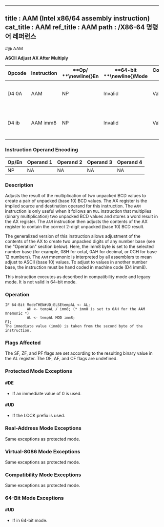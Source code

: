 ----------------------------
title : AAM (Intel x86/64 assembly instruction)
cat_title : AAM
ref_title : AAM
path : /X86-64 명령어 레퍼런스
----------------------------
#@ AAM

**ASCII Adjust AX After Multiply**

|**Opcode**|**Instruction**|**Op/ **\newline{}**En**|**64-bit **\newline{}**Mode**|**Compat/**\newline{}**Leg Mode**|**Description**|
|----------|---------------|------------------------|-----------------------------|---------------------------------|---------------|
|D4 0A|AAM|NP|Invalid|Valid|ASCII adjust AX after multiply.|
|D4 ib|AAM imm8|NP|Invalid|Valid|Adjust AX after multiply to number base imm8.|
### Instruction Operand Encoding


|Op/En|Operand 1|Operand 2|Operand 3|Operand 4|
|-----|---------|---------|---------|---------|
|NP|NA|NA|NA|NA|
### Description


Adjusts the result of the multiplication of two unpacked BCD values to create a pair of unpacked (base 10) BCD values. The AX register is the implied source and destination operand for this instruction. The `AAM` instruction is only useful when it follows an `MUL` instruction that multiplies (binary multiplication) two unpacked BCD values and stores a word result in the AX register. The `AAM` instruction then adjusts the contents of the AX register to contain the correct 2-digit unpacked (base 10) BCD result. 

The generalized version of this instruction allows adjustment of the contents of the AX to create two unpacked digits of any number base (see the "Operation" section below). Here, the imm8 byte is set to the selected number base (for example, 08H for octal, 0AH for decimal, or 0CH for base 12 numbers). The `AAM` mnemonic is interpreted by all assemblers to mean adjust to ASCII (base 10) values. To adjust to values in another number base, the instruction must be hand coded in machine code (D4 imm8).

This instruction executes as described in compatibility mode and legacy mode. It is not valid in 64-bit mode.


### Operation

```info-verb
IF 64-Bit ModeTHEN#UD;ELSEtempAL <- AL;
          AH <- tempAL / imm8; (* imm8 is set to 0AH for the AAM mnemonic *)
          AL <- tempAL MOD imm8;
FI;
The immediate value (imm8) is taken from the second byte of the instruction.
```
### Flags Affected


The SF, ZF, and PF flags are set according to the resulting binary value in the AL register. The OF, AF, and CF flags are undefined.


### Protected Mode Exceptions

#### #DE
* If an immediate value of 0 is used.

#### #UD
* If the LOCK prefix is used.

### Real-Address Mode Exceptions



Same exceptions as protected mode.


### Virtual-8086 Mode Exceptions



Same exceptions as protected mode.


### Compatibility Mode Exceptions



Same exceptions as protected mode.


### 64-Bit Mode Exceptions

#### #UD
* If in 64-bit mode.
